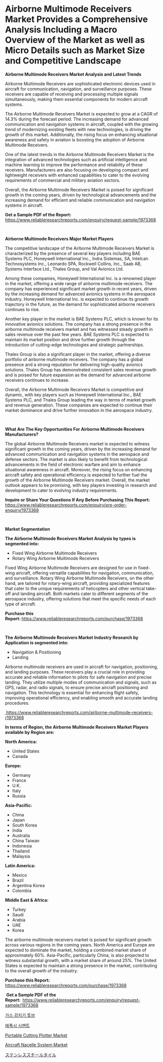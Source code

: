 <p><h1>Airborne Multimode Receivers Market Provides a Comprehensive Analysis Including a Macro Overview of the Market as well as Micro Details such as Market Size and Competitive Landscape</h1></p><p><strong>Airborne Multimode Receivers Market Analysis and Latest Trends</strong></p>
<p><p>Airborne Multimode Receivers are sophisticated electronic devices used in aircraft for communication, navigation, and surveillance purposes. These receivers are capable of receiving and processing multiple signals simultaneously, making them essential components for modern aircraft systems.</p><p>The Airborne Multimode Receivers Market is expected to grow at a CAGR of 14.3% during the forecast period. The increasing demand for advanced communication and navigation systems in aircraft, coupled with the growing trend of modernizing existing fleets with new technologies, is driving the growth of this market. Additionally, the rising focus on enhancing situational awareness and safety in aviation is boosting the adoption of Airborne Multimode Receivers.</p><p>One of the latest trends in the Airborne Multimode Receivers Market is the integration of advanced technologies such as artificial intelligence and machine learning to improve the performance and reliability of these receivers. Manufacturers are also focusing on developing compact and lightweight receivers with enhanced capabilities to cater to the evolving requirements of commercial and military aviation sectors.</p><p>Overall, the Airborne Multimode Receivers Market is poised for significant growth in the coming years, driven by technological advancements and the increasing demand for efficient and reliable communication and navigation systems in aircraft.</p></p>
<p><strong>Get a Sample PDF of the Report:&nbsp;</strong> <a href="https://www.reliableresearchreports.com/enquiry/request-sample/1973368">https://www.reliableresearchreports.com/enquiry/request-sample/1973368</a></p>
<p>&nbsp;</p>
<p><strong>Airborne Multimode Receivers Major Market Players</strong></p>
<p><p>The competitive landscape of the Airborne Multimode Receivers Market is characterized by the presence of several key players including BAE Systems PLC, Honeywell International Inc., Indra Sistemas, SA, Intelcan Technosystems Inc., Leonardo SPA, Rockwell Collins, Inc., Saab AB, Systems Interface Ltd., Thales Group, and Val Avionics Ltd.</p><p>Among these companies, Honeywell International Inc. is a renowned player in the market, offering a wide range of airborne multimode receivers. The company has experienced significant market growth in recent years, driven by the increasing demand for advanced avionics systems in the aerospace industry. Honeywell International Inc. is expected to continue its growth trajectory in the future, as the demand for sophisticated airborne receivers continues to rise.</p><p>Another key player in the market is BAE Systems PLC, which is known for its innovative avionics solutions. The company has a strong presence in the airborne multimode receivers market and has witnessed steady growth in sales revenue over the past few years. BAE Systems PLC is expected to maintain its market position and drive further growth through the introduction of cutting-edge technologies and strategic partnerships.</p><p>Thales Group is also a significant player in the market, offering a diverse portfolio of airborne multimode receivers. The company has a global presence and a strong reputation for delivering high-quality avionics solutions. Thales Group has demonstrated consistent sales revenue growth and is poised for future expansion as the demand for advanced airborne receivers continues to increase.</p><p>Overall, the Airborne Multimode Receivers Market is competitive and dynamic, with key players such as Honeywell International Inc., BAE Systems PLC, and Thales Group leading the way in terms of market growth and revenue generation. These companies are expected to continue their market dominance and drive further innovation in the aerospace industry.</p></p>
<p>&nbsp;</p>
<p><strong>What Are The Key Opportunities For Airborne Multimode Receivers Manufacturers?</strong></p>
<p><p>The global Airborne Multimode Receivers market is expected to witness significant growth in the coming years, driven by the increasing demand for advanced communication and navigation systems in the aerospace and defense sectors. The market is also likely to benefit from technological advancements in the field of electronic warfare and aim to enhance situational awareness in aircraft. Moreover, the rising focus on enhancing aircraft safety and operational efficiency is expected to further fuel the growth of the Airborne Multimode Receivers market. Overall, the market outlook appears to be promising, with key players investing in research and development to cater to evolving industry requirements.</p></p>
<p><strong>Inquire or Share Your Questions If Any Before Purchasing This Report:</strong> <a href="https://www.reliableresearchreports.com/enquiry/pre-order-enquiry/1973368">https://www.reliableresearchreports.com/enquiry/pre-order-enquiry/1973368</a></p>
<p>&nbsp;</p>
<p><strong>Market Segmentation</strong></p>
<p><strong>The Airborne Multimode Receivers Market Analysis by types is segmented into:</strong></p>
<p><ul><li>Fixed Wing Airborne Multimode Receivers</li><li>Rotary Wing Airborne Multimode Receivers</li></ul></p>
<p><p>Fixed Wing Airborne Multimode Receivers are designed for use in fixed-wing aircraft, offering versatile capabilities for navigation, communication, and surveillance. Rotary Wing Airborne Multimode Receivers, on the other hand, are tailored for rotary-wing aircraft, providing specialized features that cater to the unique requirements of helicopters and other vertical take-off and landing aircraft. Both markets cater to different segments of the aerospace industry, offering solutions that meet the specific needs of each type of aircraft.</p></p>
<p><strong>Purchase this Report:&nbsp;</strong><a href="https://www.reliableresearchreports.com/purchase/1973368">https://www.reliableresearchreports.com/purchase/1973368</a></p>
<p>&nbsp;</p>
<p><strong>The Airborne Multimode Receivers Market Industry Research by Application is segmented into:</strong></p>
<p><ul><li>Navigation & Positioning</li><li>Landing</li></ul></p>
<p><p>Airborne multimode receivers are used in aircraft for navigation, positioning, and landing purposes. These receivers play a crucial role in providing accurate and reliable information to pilots for safe navigation and precise landing. They utilize multiple modes of communication and signals, such as GPS, radar, and radio signals, to ensure precise aircraft positioning and navigation. This technology is essential for enhancing flight safety, improving operational efficiency, and enabling smooth and accurate landing procedures.</p></p>
<p><a href="https://www.reliableresearchreports.com/airborne-multimode-receivers-r1973368">&nbsp;https://www.reliableresearchreports.com/airborne-multimode-receivers-r1973368</a></p>
<p><strong>In terms of Region, the Airborne Multimode Receivers Market Players available by Region are:</strong></p>
<p>
    <p> <strong> North America: </strong>
        <ul>
            <li>United States</li>
            <li>Canada</li>
        </ul>
        </p> 
    <p> <strong> Europe: </strong>
        <ul>
            <li>Germany</li>
            <li>France</li>
            <li>U.K.</li>
            <li>Italy</li>
            <li>Russia</li>
        </ul>
        </p> 
    <p> <strong> Asia-Pacific: </strong>
        <ul>
            <li>China</li>
            <li>Japan</li>
            <li>South Korea</li>
            <li>India</li>
            <li>Australia</li>
            <li>China Taiwan</li>
            <li>Indonesia</li>
            <li>Thailand</li>
            <li>Malaysia</li>
        </ul>
        </p> 
    <p> <strong> Latin America: </strong>
        <ul>
            <li>Mexico</li>
            <li>Brazil</li>
            <li>Argentina Korea</li>
            <li>Colombia</li>
        </ul>
        </p> 
    <p> <strong> Middle East & Africa: </strong>
        <ul>
            <li>Turkey</li>
            <li>Saudi</li>
            <li>Arabia</li>
            <li>UAE</li>
            <li>Korea</li>
        </ul>
    </p>
    </p>
<p><p>The airborne multimode receivers market is poised for significant growth across various regions in the coming years. North America and Europe are expected to dominate the market, holding a combined market share of approximately 60%. Asia-Pacific, particularly China, is also projected to witness substantial growth, with a market share of around 25%. The United States is expected to maintain a strong presence in the market, contributing to the overall growth of the industry.</p></p>
<p><strong>Purchase this Report: </strong><a href="https://www.reliableresearchreports.com/purchase/1973368">https://www.reliableresearchreports.com/purchase/1973368</a></p>
<p>&nbsp;<strong>Get a Sample PDF of the Report:&nbsp;&nbsp;</strong><a href="https://www.reliableresearchreports.com/enquiry/request-sample/1973368">https://www.reliableresearchreports.com/enquiry/request-sample/1973368</a></p>
<p><strong></strong></p>
<p><p><a href="https://github.com/PhilToryphy7876567/Market-Research-Report-List-1/blob/main/331051141133.md">가스 감지기 튜브</a></p><p><a href="https://medium.com/@tarynhermanii/2024%EB%85%84%EB%B6%80%ED%84%B0-2031%EB%85%84%EA%B9%8C%EC%A7%80%EC%9D%98-%EA%B8%B0%EA%B0%84%EC%9D%84-%EB%8C%80%EC%83%81%EC%9C%BC%EB%A1%9C-%ED%95%9C-%EC%97%90%ED%8F%AD%EC%8B%9C-%EC%8B%9C%EB%A9%98%ED%8A%B8-%EC%8B%9C%EC%9E%A5-%EB%B6%84%EC%84%9D%EA%B3%BC-%EA%B7%9C%EB%AA%A8-%EC%98%88%EC%B8%A1-dcbacae29cb4">에폭시 시멘트</a></p><p><a href="https://github.com/changoleonlaverguenzanoexiste/Market-Research-Report-List-3/blob/main/portable-cutting-plotter-market.md">Portable Cutting Plotter Market</a></p><p><a href="https://github.com/tamvrosiya/Market-Research-Report-List-4/blob/main/aircraft-nacelle-system-market.md">Aircraft Nacelle System Market</a></p><p><a href="https://medium.com/@nicosmitham2023/%E3%82%B9%E3%83%86%E3%83%B3%E3%83%AC%E3%82%B9%E3%82%B9%E3%83%81%E3%83%BC%E3%83%AB%E3%82%BF%E3%82%A4%E3%83%AB%E5%B8%82%E5%A0%B4%E8%A6%8F%E6%A8%A1-%E5%B8%82%E5%A0%B4%E5%8B%95%E5%90%91%E3%81%A8%E5%B8%82%E5%A0%B4%E4%BA%88%E6%B8%AC-2024%E5%B9%B4%E3%81%8B%E3%82%892031%E5%B9%B4-abe2cb555e5a">ステンレススチールタイル</a></p></p>